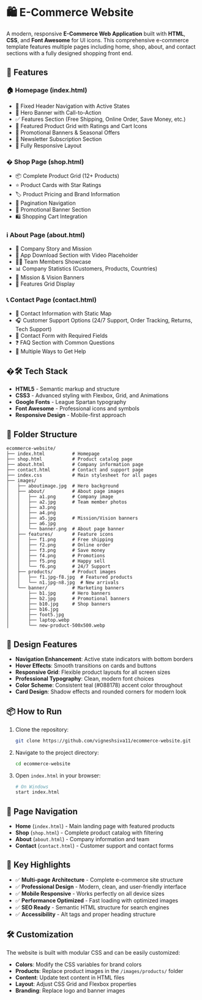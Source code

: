 # 🛍️ E-Commerce Website

A modern, responsive **E-Commerce Web Application** built with **HTML**, **CSS**, and **Font Awesome** for UI icons. This comprehensive e-commerce template features multiple pages including home, shop, about, and contact sections with a fully designed shopping front end.

## 🚀 Features

### 🏠 Homepage (index.html)
* 🧭 Fixed Header Navigation with Active States
* 🎨 Hero Banner with Call-to-Action
* ✅ Features Section (Free Shipping, Online Order, Save Money, etc.)
* 🛒 Featured Product Grid with Ratings and Cart Icons
* 🎁 Promotional Banners & Seasonal Offers
* 💌 Newsletter Subscription Section
* 📱 Fully Responsive Layout

### � Shop Page (shop.html)
* 📦 Complete Product Grid (12+ Products)
* ⭐ Product Cards with Star Ratings
* 🏷️ Product Pricing and Brand Information
* 📄 Pagination Navigation
* 🎯 Promotional Banner Section
* 🛍️ Shopping Cart Integration

### ℹ️ About Page (about.html)
* 👥 Company Story and Mission
* 🎥 App Download Section with Video Placeholder
* 👨‍💼 Team Members Showcase
* 📊 Company Statistics (Customers, Products, Countries)
* 🎯 Mission & Vision Banners
* 🌟 Features Grid Display

### 📞 Contact Page (contact.html)
* 📍 Contact Information with Static Map
* 🎧 Customer Support Options (24/7 Support, Order Tracking, Returns, Tech Support)
* 📝 Contact Form with Required Fields
* ❓ FAQ Section with Common Questions
* 💬 Multiple Ways to Get Help

## �🛠 Tech Stack

* **HTML5** - Semantic markup and structure
* **CSS3** - Advanced styling with Flexbox, Grid, and Animations
* **Google Fonts** - League Spartan typography
* **Font Awesome** - Professional icons and symbols
* **Responsive Design** - Mobile-first approach

## 📁 Folder Structure

```
ecommerce-website/
├── index.html          # Homepage
├── shop.html           # Product catalog page
├── about.html          # Company information page
├── contact.html        # Contact and support page
├── index.css           # Main stylesheet for all pages
├── images/
│   ├── aboutimage.jpg  # Hero background
│   ├── about/          # About page images
│   │   ├── a1.png      # Company image
│   │   ├── a2.jpg      # Team member photos
│   │   ├── a3.png
│   │   ├── a4.png
│   │   ├── a5.jpg      # Mission/Vision banners
│   │   ├── a6.jpg
│   │   └── banner.png  # About page banner
│   ├── features/       # Feature icons
│   │   ├── f1.png      # Free shipping
│   │   ├── f2.png      # Online order
│   │   ├── f3.png      # Save money
│   │   ├── f4.png      # Promotions
│   │   ├── f5.png      # Happy sell
│   │   └── f6.png      # 24/7 Support
│   ├── products/       # Product images
│   │   ├── f1.jpg-f8.jpg  # Featured products
│   │   └── n1.jpg-n8.jpg  # New arrivals
│   └── banner/         # Marketing banners
│       ├── b1.jpg      # Hero banners
│       ├── b2.jpg      # Promotional banners
│       ├── b10.jpg     # Shop banners
│       ├── b16.jpg
│       ├── foot5.jpg
│       ├── laptop.webp
│       └── new-product-500x500.webp
```

## 🎨 Design Features

* **Navigation Enhancement**: Active state indicators with bottom borders
* **Hover Effects**: Smooth transitions on cards and buttons
* **Responsive Grid**: Flexible product layouts for all screen sizes
* **Professional Typography**: Clean, modern font choices
* **Color Scheme**: Consistent teal (#088178) accent color throughout
* **Card Design**: Shadow effects and rounded corners for modern look

## 📦 How to Run

1. Clone the repository:
   ```bash
   git clone https://github.com/vigneshsiva11/ecommerce-website.git
   ```

2. Navigate to the project directory:
   ```bash
   cd ecommerce-website
   ```

3. Open `index.html` in your browser:
   ```bash
   # On Windows
   start index.html
   

## 🔗 Page Navigation

* **Home** (`index.html`) - Main landing page with featured products
* **Shop** (`shop.html`) - Complete product catalog with filtering
* **About** (`about.html`) - Company information and team
* **Contact** (`contact.html`) - Customer support and contact forms

## 🌟 Key Highlights

* ✅ **Multi-page Architecture** - Complete e-commerce site structure
* ✅ **Professional Design** - Modern, clean, and user-friendly interface
* ✅ **Mobile Responsive** - Works perfectly on all device sizes
* ✅ **Performance Optimized** - Fast loading with optimized images
* ✅ **SEO Ready** - Semantic HTML structure for search engines
* ✅ **Accessibility** - Alt tags and proper heading structure

## 🛠️ Customization

The website is built with modular CSS and can be easily customized:

* **Colors**: Modify the CSS variables for brand colors
* **Products**: Replace product images in the `/images/products/` folder
* **Content**: Update text content in HTML files
* **Layout**: Adjust CSS Grid and Flexbox properties
* **Branding**: Replace logo and banner images



